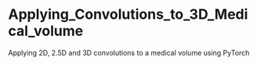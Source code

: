 # Applying_Convolutions_to_3D_Medical_volume
Applying 2D, 2.5D and 3D convolutions to a medical volume using PyTorch
